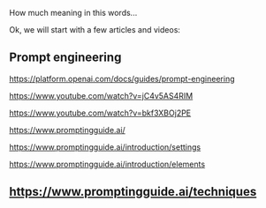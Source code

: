 How much meaning in this words...


Ok, we will start with a few articles and videos:

Prompt engineering
---
https://platform.openai.com/docs/guides/prompt-engineering 

https://www.youtube.com/watch?v=jC4v5AS4RIM

https://www.youtube.com/watch?v=bkf3XBOj2PE

https://www.promptingguide.ai/

https://www.promptingguide.ai/introduction/settings

https://www.promptingguide.ai/introduction/elements

https://www.promptingguide.ai/techniques
---

